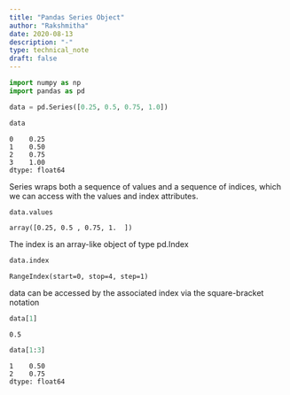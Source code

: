 ```yaml
---
title: "Pandas Series Object"
author: "Rakshmitha"
date: 2020-08-13
description: "-"
type: technical_note
draft: false
---
```


```python
import numpy as np
import pandas as pd
```


```python
data = pd.Series([0.25, 0.5, 0.75, 1.0])
```


```python
data
```




    0    0.25
    1    0.50
    2    0.75
    3    1.00
    dtype: float64



Series wraps both a sequence of values and a sequence of indices, which we can access with the values and index attributes.


```python
data.values
```




    array([0.25, 0.5 , 0.75, 1.  ])



The index is an array-like object of type pd.Index


```python
data.index
```




    RangeIndex(start=0, stop=4, step=1)



data can be accessed by the associated index via the square-bracket notation


```python
data[1]
```




    0.5




```python
data[1:3]
```




    1    0.50
    2    0.75
    dtype: float64




```python

```
